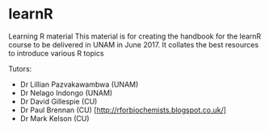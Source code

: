 # learnR
Learning R material
This material is for creating the handbook for the learnR course to be delivered in UNAM in June 2017. It collates the best resources to introduce various R topics

Tutors: 
* Dr Lillian Pazvakawambwa (UNAM)
* Dr Nelago Indongo (UNAM)
* Dr David Gillespie (CU)
* Dr Paul Brennan (CU) [http://rforbiochemists.blogspot.co.uk/]
* Dr Mark Kelson (CU)
